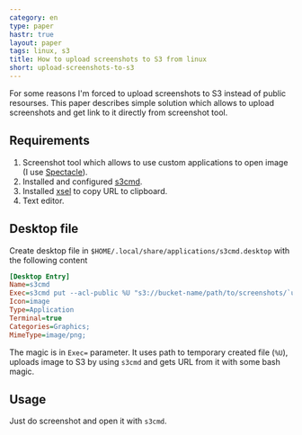 ```yaml
---
category: en
type: paper
hastr: true
layout: paper
tags: linux, s3
title: How to upload screenshots to S3 from linux
short: upload-screenshots-to-s3
---
```

For some reasons I'm forced to upload screenshots to S3 instead of public resourses.
This paper describes simple solution which allows to upload screenshots and get
link to it directly from screenshot tool.

<!--more-->

## Requirements

1. Screenshot tool which allows to use custom applications to open image (I use
[Spectacle](//www.kde.org/applications/graphics/spectacle/)).
2. Installed and configured [s3cmd](//s3tools.org/s3cmd).
3. Installed [xsel](//linux.die.net/man/1/xsel) to copy URL to clipboard.
4. Text editor.

## Desktop file

Create desktop file in `$HOME/.local/share/applications/s3cmd.desktop` with the
following content

```ini
[Desktop Entry]
Name=s3cmd
Exec=s3cmd put --acl-public %U "s3://bucket-name/path/to/screenshots/`uuidgen`.png" | grep "Public URL" | cut -d ':' -f 2- | xsel -bi
Icon=image
Type=Application
Terminal=true
Categories=Graphics;
MimeType=image/png;
```

The magic is in `Exec=` parameter. It uses path to temporary created file (`%U`),
uploads image to S3 by using `s3cmd` and gets URL from it with some bash magic.

## Usage

Just do screenshot and open it with `s3cmd`.
